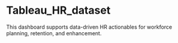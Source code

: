 # Tableau_HR_dataset
This dashboard supports data-driven HR actionables for workforce planning, retention, and enhancement.

